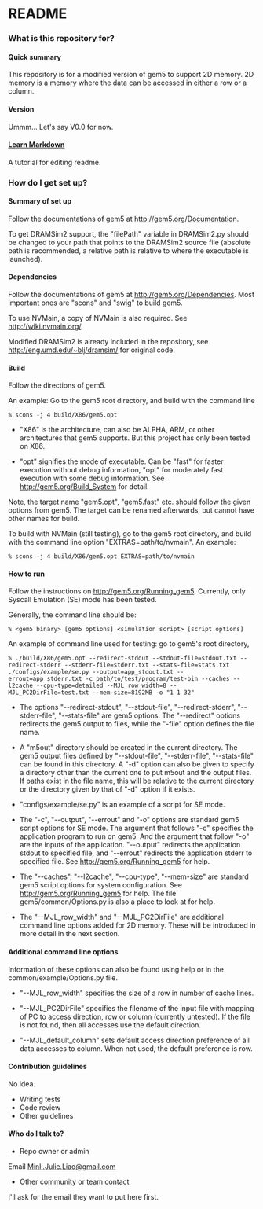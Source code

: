 # README #

### What is this repository for? ###

#### Quick summary

This repository is for a modified version of gem5 to support 2D memory. 2D memory is a memory where the data can be accessed in either a row or a column.

#### Version

Ummm... Let's say V0.0 for now.

#### [Learn Markdown](https://bitbucket.org/tutorials/markdowndemo)

A tutorial for editing readme.

### How do I get set up? ###

#### Summary of set up

Follow the documentations of gem5 at http://gem5.org/Documentation.

To get DRAMSim2 support, the "filePath" variable in DRAMSim2.py should be changed to your path that points to the DRAMSim2 source file (absolute path is recommended, a relative path is relative to where the executable is launched).

#### Dependencies

Follow the documentations of gem5 at http://gem5.org/Dependencies. Most important ones are "scons" and "swig" to build gem5.

To use NVMain, a copy of NVMain is also required. See http://wiki.nvmain.org/.

Modified DRAMSim2 is already included in the repository, see http://eng.umd.edu/~blj/dramsim/ for original code.

#### Build

Follow the directions of gem5.
 
An example: Go to the gem5 root directory, and build with the command line

    % scons -j 4 build/X86/gem5.opt

* "X86" is the architecture, can also be ALPHA, ARM, or other architectures that gem5 supports. But this project has only been tested on X86.

* "opt" signifies the mode of executable. Can be "fast" for faster execution without debug information, "opt" for moderately fast execution with some debug information. See http://gem5.org/Build_System for detail.

Note, the target name "gem5.opt", "gem5.fast" etc. should follow the given options from gem5. The target can be renamed afterwards, but cannot have other names for build.

To build with NVMain (still testing), go to the gem5 root directory, and build with the command line option "EXTRAS=path/to/nvmain".
An example:

    % scons -j 4 build/X86/gem5.opt EXTRAS=path/to/nvmain

#### How to run

Follow the instructions on http://gem5.org/Running_gem5. Currently, only Syscall Emulation (SE) mode has been tested. 

Generally, the command line should be:

    % <gem5 binary> [gem5 options] <simulation script> [script options]

An example of command line used for testing: go to gem5's root directory,

    % ./build/X86/gem5.opt --redirect-stdout --stdout-file=stdout.txt --redirect-stderr --stderr-file=stderr.txt --stats-file=stats.txt ./configs/example/se.py --output=app_stdout.txt --errout=app_stderr.txt -c path/to/test/program/test-bin --caches --l2cache --cpu-type=detailed --MJL_row_width=8 --MJL_PC2DirFile=test.txt --mem-size=8192MB -o "1 1 32"

* The options "--redirect-stdout", "--stdout-file", "--redirect-stderr", "--stderr-file", "--stats-file" are gem5 options. The "--redirect" options redirects the gem5 output to files, while the "-file" option defines the file name.

* A "m5out" directory should be created in the current directory. The gem5 output files defined by "--stdout-file", "--stderr-file", "--stats-file" can be found in this directory. A "-d" option can also be given to specify a directory other than the current one to put m5out and the output files. If paths exist in the file name, this will be relative to the current directory or the directory given by that of "-d" option if it exists.

* "configs/example/se.py" is an example of a script for SE mode.

* The "-c", "--output", "--errout" and "-o" options are standard gem5 script options for SE mode. The argument that follows "-c" specifies the application program to run on gem5. And the argument that follow "-o" are the inputs of the application. "--output" redirects the application stdout to specified file, and "--errout" redirects the application stderr to specified file. See http://gem5.org/Running_gem5 for help.

* The "--caches", "--l2cache", "--cpu-type", "--mem-size" are standard gem5 script options for system configuration. See http://gem5.org/Running_gem5 for help. The file gem5/common/Options.py is also a place to look at for help.

* The "--MJL_row_width" and "--MJL_PC2DirFile" are additional command line options added for 2D memory. These will be introduced in more detail in the next section.

#### Additional command line options

Information of these options can also be found using help or in the common/example/Options.py file.

* "--MJL_row_width" specifies the size of a row in number of cache lines.

* "--MJL_PC2DirFile" specifies the filename of the input file with mapping of PC to access direction, row or column (currently untested). If the file is not found, then all accesses use the default direction.

* "--MJL_default_column" sets default access direction preference of all data accesses to column. When not used, the default preference is row.


#### Contribution guidelines ####

No idea.

* Writing tests
* Code review
* Other guidelines

#### Who do I talk to? ####

* Repo owner or admin

Email Minli.Julie.Liao@gmail.com

* Other community or team contact

I'll ask for the email they want to put here first.